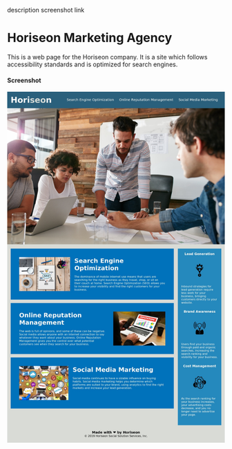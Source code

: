 description
screenshot
link

# Horiseon Marketing Agency
This is a web page for the Horiseon company. It is a site which follows accessibility standards and is optimized for search engines. 

#### Screenshot
![](./assets/images/web-screenshot.jpeg)